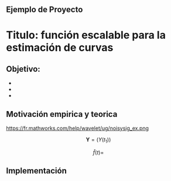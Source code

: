 ## Ejemplo de Proyecto

# Titulo: función escalable para la estimación de curvas


## Objetivo: 
   -
   -
   -
## Motivación empirica y teorica

https://fr.mathworks.com/help/wavelet/ug/noisysig_ex.png

$$
\mathbf{Y}=(Y(t_1))
$$

$$
\widehat{f}(t)=
$$

## Implementación



